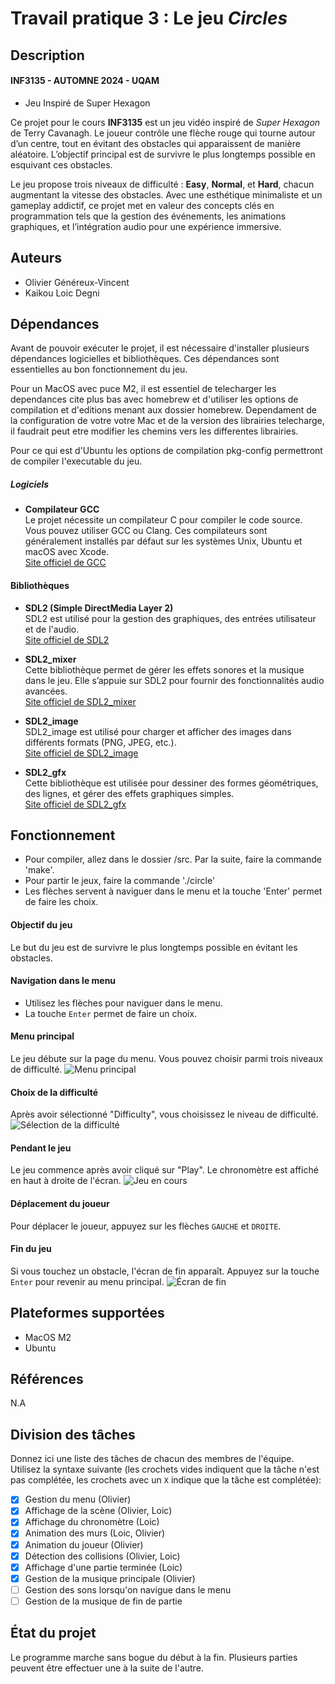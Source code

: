 # Travail pratique 3 : Le jeu *Circles*

## Description

#### INF3135 - AUTOMNE 2024 - UQAM
* Jeu Inspiré de Super Hexagon

Ce projet pour le cours **INF3135** est un jeu vidéo inspiré de *Super Hexagon* de Terry Cavanagh. Le joueur contrôle une flèche rouge qui tourne autour d’un centre, tout en évitant des obstacles qui apparaissent de manière aléatoire. L’objectif principal est de survivre le plus longtemps possible en esquivant ces obstacles.

Le jeu propose trois niveaux de difficulté : **Easy**, **Normal**, et **Hard**, chacun augmentant la vitesse des obstacles. Avec une esthétique minimaliste et un gameplay addictif, ce projet met en valeur des concepts clés en programmation tels que la gestion des événements, les animations graphiques, et l’intégration audio pour une expérience immersive.

## Auteurs

- Olivier Généreux-Vincent
- Kaikou Loic Degni

## Dépendances

Avant de pouvoir exécuter le projet, il est nécessaire d'installer plusieurs dépendances logicielles et bibliothèques. Ces dépendances sont essentielles au bon fonctionnement du jeu.

Pour un MacOS avec puce M2, il est essentiel de telecharger les dependances cite plus bas avec homebrew et d'utiliser les options de compilation et d'editions menant aux dossier homebrew. Dependament de la configuration de votre votre Mac et de la version des librairies telecharge, il faudrait peut etre modifier les chemins vers les differentes librairies.

Pour ce qui est d'Ubuntu les options de compilation pkg-config permettront de compiler l'executable du jeu. 

##### Logiciels

- **Compilateur GCC**  
  Le projet nécessite un compilateur C pour compiler le code source. Vous pouvez utiliser GCC ou Clang. Ces compilateurs sont généralement installés par défaut sur les systèmes Unix, Ubuntu et macOS avec Xcode.  
  [Site officiel de GCC](https://gcc.gnu.org/)


#### Bibliothèques

- **SDL2 (Simple DirectMedia Layer 2)**  
  SDL2 est utilisé pour la gestion des graphiques, des entrées utilisateur et de l'audio.  
  [Site officiel de SDL2](https://www.libsdl.org/)

- **SDL2_mixer**  
  Cette bibliothèque permet de gérer les effets sonores et la musique dans le jeu. Elle s’appuie sur SDL2 pour fournir des fonctionnalités audio avancées.  
  [Site officiel de SDL2_mixer](https://www.libsdl.org/projects/SDL_mixer/)

- **SDL2_image**  
  SDL2_image est utilisé pour charger et afficher des images dans différents formats (PNG, JPEG, etc.).  
  [Site officiel de SDL2_image](https://www.libsdl.org/projects/SDL_image/)

- **SDL2_gfx**  
  Cette bibliothèque est utilisée pour dessiner des formes géométriques, des lignes, et gérer des effets graphiques simples.  
  [Site officiel de SDL2_gfx](https://www.ferzkopp.net/Software/SDL_gfx/)

## Fonctionnement

* Pour compiler, allez dans le dossier /src.  Par la suite, faire la commande 'make'.
* Pour partir le jeux, faire la commande './circle'
* Les flèches servent à naviguer dans le menu et la touche 'Enter' permet de faire les choix.

#### Objectif du jeu
Le but du jeu est de survivre le plus longtemps possible en évitant les obstacles.

#### Navigation dans le menu
* Utilisez les flèches pour naviguer dans le menu.
* La touche `Enter` permet de faire un choix.

#### Menu principal
Le jeu débute sur la page du menu. Vous pouvez choisir parmi trois niveaux de difficulté.
![Menu principal](./assets/screen_menu.png)

#### Choix de la difficulté
Après avoir sélectionné "Difficulty", vous choisissez le niveau de difficulté.
![Sélection de la difficulté](./assets/screen_difficulty.png)

#### Pendant le jeu
Le jeu commence après avoir cliqué sur "Play". Le chronomètre est affiché en haut à droite de l'écran.
![Jeu en cours](./assets/screen_play.png)

#### Déplacement du joueur
Pour déplacer le joueur, appuyez sur les flèches `GAUCHE` et `DROITE`.

#### Fin du jeu
Si vous touchez un obstacle, l'écran de fin apparaît. Appuyez sur la touche `Enter` pour revenir au menu principal.
![Écran de fin](./assets/screen_end.png)


## Plateformes supportées

* MacOS M2
* Ubuntu

## Références

N.A

## Division des tâches

Donnez ici une liste des tâches de chacun des membres de l'équipe. Utilisez la
syntaxe suivante (les crochets vides indiquent que la tâche n'est pas
complétée, les crochets avec un `X` indique que la tâche est complétée):

* [X] Gestion du menu (Olivier)
* [X] Affichage de la scène (Olivier, Loic)
* [X] Affichage du chronomètre (Loic)
* [X] Animation des murs (Loic, Olivier)
* [X] Animation du joueur (Olivier)
* [X] Détection des collisions (Olivier, Loic)
* [X] Affichage d'une partie terminée (Loic)
* [X] Gestion de la musique principale (Olivier)
* [ ] Gestion des sons lorsqu'on navigue dans le menu
* [ ] Gestion de la musique de fin de partie

## État du projet

Le programme marche sans bogue du début à la fin.  Plusieurs parties peuvent être effectuer une à la suite de l'autre.
